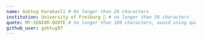 ```yaml
---
name: Goktug Karakasli # No longer than 28 characters
institution: University of Freiburg 🚩 # no longer than 58 characters
quote: MY-SENIOR-QUOTE # no longer than 100 characters, avoid using quotes(") to guarantee the format remains the same.
github_user: goktug97
---
```

